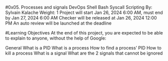 #0x05. Processes and signals
DevOps
Shell
Bash
Syscall
Scripting
 By: Sylvain Kalache
 Weight: 1
 Project will start Jan 26, 2024 6:00 AM, must end by Jan 27, 2024 6:00 AM
 Checker will be released at Jan 26, 2024 12:00 PM
 An auto review will be launched at the deadline

#Learning Objectives
At the end of this project, you are expected to be able to explain to anyone, without the help of Google:

General
What is a PID
What is a process
How to find a process’ PID
How to kill a process
What is a signal
What are the 2 signals that cannot be ignored

